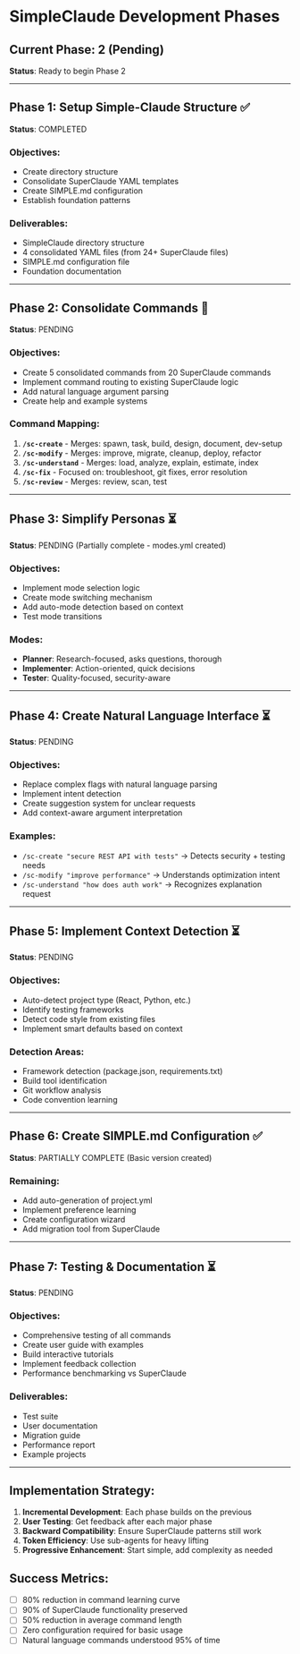 # SimpleClaude Development Phases

## Current Phase: 2 (Pending)
**Status**: Ready to begin Phase 2

---

## Phase 1: Setup Simple-Claude Structure ✅
**Status**: COMPLETED

### Objectives:
- Create directory structure
- Consolidate SuperClaude YAML templates
- Create SIMPLE.md configuration
- Establish foundation patterns

### Deliverables:
- SimpleClaude directory structure
- 4 consolidated YAML files (from 24+ SuperClaude files)
- SIMPLE.md configuration file
- Foundation documentation

---

## Phase 2: Consolidate Commands 🔄
**Status**: PENDING

### Objectives:
- Create 5 consolidated commands from 20 SuperClaude commands
- Implement command routing to existing SuperClaude logic
- Add natural language argument parsing
- Create help and example systems

### Command Mapping:
1. **`/sc-create`** - Merges: spawn, task, build, design, document, dev-setup
2. **`/sc-modify`** - Merges: improve, migrate, cleanup, deploy, refactor
3. **`/sc-understand`** - Merges: load, analyze, explain, estimate, index
4. **`/sc-fix`** - Focused on: troubleshoot, git fixes, error resolution
5. **`/sc-review`** - Merges: review, scan, test

---

## Phase 3: Simplify Personas ⏳
**Status**: PENDING (Partially complete - modes.yml created)

### Objectives:
- Implement mode selection logic
- Create mode switching mechanism
- Add auto-mode detection based on context
- Test mode transitions

### Modes:
- **Planner**: Research-focused, asks questions, thorough
- **Implementer**: Action-oriented, quick decisions
- **Tester**: Quality-focused, security-aware

---

## Phase 4: Create Natural Language Interface ⏳
**Status**: PENDING

### Objectives:
- Replace complex flags with natural language parsing
- Implement intent detection
- Create suggestion system for unclear requests
- Add context-aware argument interpretation

### Examples:
- `/sc-create "secure REST API with tests"` → Detects security + testing needs
- `/sc-modify "improve performance"` → Understands optimization intent
- `/sc-understand "how does auth work"` → Recognizes explanation request

---

## Phase 5: Implement Context Detection ⏳
**Status**: PENDING

### Objectives:
- Auto-detect project type (React, Python, etc.)
- Identify testing frameworks
- Detect code style from existing files
- Implement smart defaults based on context

### Detection Areas:
- Framework detection (package.json, requirements.txt)
- Build tool identification
- Git workflow analysis
- Code convention learning

---

## Phase 6: Create SIMPLE.md Configuration ✅
**Status**: PARTIALLY COMPLETE (Basic version created)

### Remaining:
- Add auto-generation of project.yml
- Implement preference learning
- Create configuration wizard
- Add migration tool from SuperClaude

---

## Phase 7: Testing & Documentation ⏳
**Status**: PENDING

### Objectives:
- Comprehensive testing of all commands
- Create user guide with examples
- Build interactive tutorials
- Implement feedback collection
- Performance benchmarking vs SuperClaude

### Deliverables:
- Test suite
- User documentation
- Migration guide
- Performance report
- Example projects

---

## Implementation Strategy:
1. **Incremental Development**: Each phase builds on the previous
2. **User Testing**: Get feedback after each major phase
3. **Backward Compatibility**: Ensure SuperClaude patterns still work
4. **Token Efficiency**: Use sub-agents for heavy lifting
5. **Progressive Enhancement**: Start simple, add complexity as needed

## Success Metrics:
- [ ] 80% reduction in command learning curve
- [ ] 90% of SuperClaude functionality preserved
- [ ] 50% reduction in average command length
- [ ] Zero configuration required for basic usage
- [ ] Natural language commands understood 95% of time